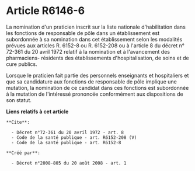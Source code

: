 # Article R6146-6

La nomination d'un praticien inscrit sur la liste nationale d'habilitation dans les fonctions de responsable de pôle dans un
établissement est subordonnée à sa nomination dans cet établissement selon les modalités prévues aux articles R. 6152-8 ou R.
6152-208 ou à l'article 8 du décret n° 72-361 du 20 avril 1972 relatif à la nomination et à l'avancement des pharmaciens-
résidents des établissements d'hospitalisation, de soins et de cure publics. 

Lorsque le praticien fait partie des personnels enseignants et hospitaliers et que sa candidature aux fonctions de
responsable de pôle implique une mutation, la nomination de ce candidat dans ces fonctions est subordonnée à la mutation de
l'intéressé prononcée conformément aux dispositions de son statut.

**Liens relatifs à cet article**

	**Cite**:

	  - Décret n°72-361 du 20 avril 1972 - art. 8
	  - Code de la santé publique - art. R6152-208 (V)
	  - Code de la santé publique - art. R6152-8

	**Créé par**:

	  - Décret n°2008-805 du 20 août 2008 - art. 1
